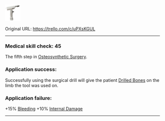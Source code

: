 ![surgicaldrill.png\|200](./Surgical%20Drill%20-%20Attachments/6718845db30472d958dd7ba5.png)

Original URL: https://trello.com/c/uPXsKGUL

---

### Medical skill check: 45

The fifth step in [Osteosynthetic Surgery](../Procedures/Osteosynthetic%20Surgery.md).

### Application success:

Successfully using the surgical drill will give the patient [Drilled Bones](../Surgery/Drilled%20Bones.md) on the limb the tool was used on.

### Application failure:

\+15% [Bleeding](../Any%20bodypart/Bleeding.md)
\+10% [Internal Damage](../Any%20bodypart/archived/Internal%20Damage.md)

---

